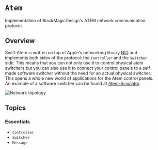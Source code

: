 # ``Atem``

Implementation of BlackMagicDesign's ATEM network communication protocol.

## Overview

Swift-Atem is written on top of Apple's  networking library [NIO](https://github.com/apple/swift-nio) and implements both sides of the protocol: the ``Controller`` and the ``Switcher`` side. This means that you can not only use it to control physical atem switchers but you can also use it to connect your control panels to a self made software switcher without the need for an actual physical switcher. This opens a whole new world of applications for the Atem control panels. An example of a software switcher can be found at [Atem-Simulator](https://github.com/Dev1an/Atem-Simulator).

![Network topology](NetworkTopologyOverview)

## Topics

### Essentials

- ``Controller``
- ``Switcher``
- ``Message``
